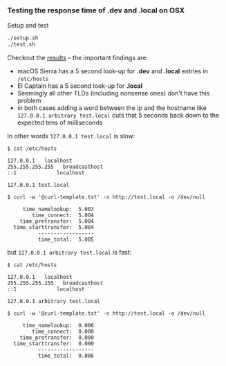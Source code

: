 ### Testing the response time of .dev and .local on OSX

Setup and test

```sh
./setup.sh
./test.sh
```

Checkout the [results](results) – the important findings are:

- macOS Sierra has a 5 second look-up for **.dev** and **.local** entries in `/etc/hosts`
- El Captain has a 5 second look-up for **.local**
- Seemingly all other TLDs (including nonsense ones) don't have this problem
- in both cases adding a word between the ip and the hostname like `127.0.0.1 arbitrary test.local` cuts that 5 seconds back down to the expected tens of milliseconds

In other words `127.0.0.1 test.local` is slow:

```
$ cat /etc/hosts

127.0.0.1   localhost
255.255.255.255   broadcasthost
::1             localhost

127.0.0.1 test.local

$ curl -w '@curl-template.txt' -s http://test.local -o /dev/null

     time_namelookup:  5.003
        time_connect:  5.004
    time_pretransfer:  5.004
  time_starttransfer:  5.004
          ------------------
          time_total:  5.005
```

but `127.0.0.1 arbitrary test.local` is fast:

```
$ cat /etc/hosts

127.0.0.1   localhost
255.255.255.255   broadcasthost
::1             localhost

127.0.0.1 arbitrary test.local

$ curl -w '@curl-template.txt' -s http://test.local -o /dev/null

     time_namelookup:  0.006
        time_connect:  0.000
    time_pretransfer:  0.000
  time_starttransfer:  0.000
          ------------------
          time_total:  0.006
```
